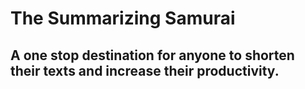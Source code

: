 <h1>The Summarizing Samurai</h1>
<h2>A one stop destination for anyone to shorten their texts and increase their productivity.</h2>
<br/>
